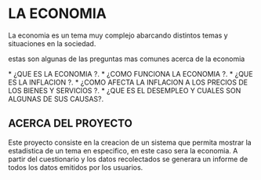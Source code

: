 # LA ECONOMIA
<p>
La economia es un tema  muy complejo abarcando distintos temas y situaciones en la sociedad.
</p>
<p>
estas son algunas de las preguntas mas comunes acerca de la economia
</p>
* ¿QUE ES LA ECONOMIA ?.
* ¿COMO FUNCIONA LA ECONOMIA ?.
* ¿QUE ES LA INFLACION ?.
* ¿COMO AFECTA LA INFLACION A LOS PRECIOS DE LOS BIENES Y SERVICIOS ?.
* ¿QUE ES EL DESEMPLEO Y CUALES SON ALGUNAS DE SUS CAUSAS?.


## ACERCA DEL PROYECTO

<P>
Este proyecto consiste en la creacion de un sistema que permita mostrar la estadistica de un tema en especifico, en este caso sera la economia.
A partir del cuestionario y los datos recolectados se generara un informe de todos los datos emitidos por los usuarios.
</P>
